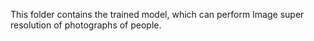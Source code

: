 This folder contains the trained model, which can perform Image super resolution of photographs of people.
